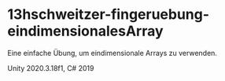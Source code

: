 # 13hschweitzer-fingeruebung-eindimensionalesArray

Eine einfache Übung, um eindimensionale Arrays zu verwenden. 

Unity 2020.3.18f1, C# 2019
